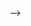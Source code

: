 <!-- Gaming as subscription and overlap into the world of Netflix and streaming dynamics (content on Sony and Xbox etc) --> -->